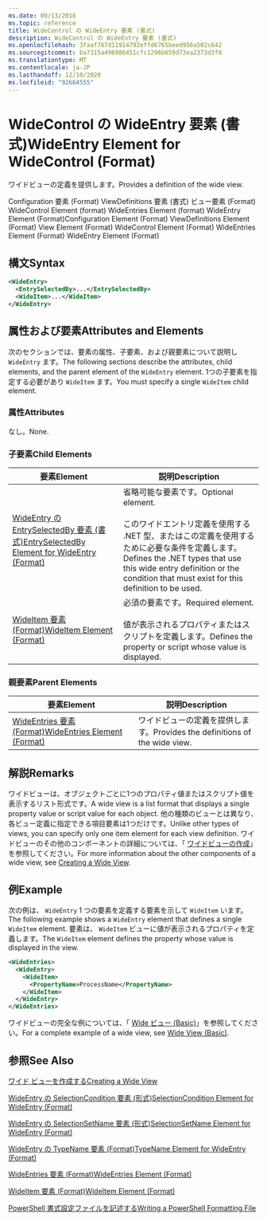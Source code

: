```yaml
---
ms.date: 09/13/2016
ms.topic: reference
title: WideControl の WideEntry 要素 (書式)
description: WideControl の WideEntry 要素 (書式)
ms.openlocfilehash: 3faaf767d11914792effd6765beed956a502c642
ms.sourcegitcommit: ba7315a496986451cfc1296b659d73ea2373d3f0
ms.translationtype: MT
ms.contentlocale: ja-JP
ms.lasthandoff: 12/10/2020
ms.locfileid: "92664555"
---
```

# <a name="wideentry-element-for-widecontrol-format"></a><span data-ttu-id="ce8e0-103">WideControl の WideEntry 要素 (書式)</span><span class="sxs-lookup"><span data-stu-id="ce8e0-103">WideEntry Element for WideControl (Format)</span></span>

<span data-ttu-id="ce8e0-104">ワイドビューの定義を提供します。</span><span class="sxs-lookup"><span data-stu-id="ce8e0-104">Provides a definition of the wide view.</span></span>

<span data-ttu-id="ce8e0-105">Configuration 要素 (Format) ViewDefinitions 要素 (書式) ビュー要素 (Format) WideControl Element (format) WideEntries Element (format) WideEntry Element (Format)</span><span class="sxs-lookup"><span data-stu-id="ce8e0-105">Configuration Element (Format) ViewDefinitions Element (Format) View Element (Format) WideControl Element (Format) WideEntries Element (Format) WideEntry Element (Format)</span></span>

## <a name="syntax"></a><span data-ttu-id="ce8e0-106">構文</span><span class="sxs-lookup"><span data-stu-id="ce8e0-106">Syntax</span></span>

```xml
<WideEntry>
  <EntrySelectedBy>...</EntrySelectedBy>
  <WideItem>...</WideItem>
</WideEntry>
```

## <a name="attributes-and-elements"></a><span data-ttu-id="ce8e0-107">属性および要素</span><span class="sxs-lookup"><span data-stu-id="ce8e0-107">Attributes and Elements</span></span>

<span data-ttu-id="ce8e0-108">次のセクションでは、要素の属性、子要素、および親要素について説明し `WideEntry` ます。</span><span class="sxs-lookup"><span data-stu-id="ce8e0-108">The following sections describe the attributes, child elements, and the parent element of the `WideEntry` element.</span></span> <span data-ttu-id="ce8e0-109">1つの子要素を指定する必要があり `WideItem` ます。</span><span class="sxs-lookup"><span data-stu-id="ce8e0-109">You must specify a single `WideItem` child element.</span></span>

### <a name="attributes"></a><span data-ttu-id="ce8e0-110">属性</span><span class="sxs-lookup"><span data-stu-id="ce8e0-110">Attributes</span></span>

<span data-ttu-id="ce8e0-111">なし。</span><span class="sxs-lookup"><span data-stu-id="ce8e0-111">None.</span></span>

### <a name="child-elements"></a><span data-ttu-id="ce8e0-112">子要素</span><span class="sxs-lookup"><span data-stu-id="ce8e0-112">Child Elements</span></span>

|<span data-ttu-id="ce8e0-113">要素</span><span class="sxs-lookup"><span data-stu-id="ce8e0-113">Element</span></span>|<span data-ttu-id="ce8e0-114">説明</span><span class="sxs-lookup"><span data-stu-id="ce8e0-114">Description</span></span>|
|-------------|-----------------|
|[<span data-ttu-id="ce8e0-115">WideEntry の EntrySelectedBy 要素 (書式)</span><span class="sxs-lookup"><span data-stu-id="ce8e0-115">EntrySelectedBy Element for WideEntry (Format)</span></span>](./entryselectedby-element-for-wideentry-format.md)|<span data-ttu-id="ce8e0-116">省略可能な要素です。</span><span class="sxs-lookup"><span data-stu-id="ce8e0-116">Optional element.</span></span><br /><br /> <span data-ttu-id="ce8e0-117">このワイドエントリ定義を使用する .NET 型、またはこの定義を使用するために必要な条件を定義します。</span><span class="sxs-lookup"><span data-stu-id="ce8e0-117">Defines the .NET types that use this wide entry definition or the condition that must exist for this definition to be used.</span></span>|
|[<span data-ttu-id="ce8e0-118">WideItem 要素 (Format)</span><span class="sxs-lookup"><span data-stu-id="ce8e0-118">WideItem Element (Format)</span></span>](./wideitem-element-for-widecontrol-format.md)|<span data-ttu-id="ce8e0-119">必須の要素です。</span><span class="sxs-lookup"><span data-stu-id="ce8e0-119">Required element.</span></span><br /><br /> <span data-ttu-id="ce8e0-120">値が表示されるプロパティまたはスクリプトを定義します。</span><span class="sxs-lookup"><span data-stu-id="ce8e0-120">Defines the property or script whose value is displayed.</span></span>|

### <a name="parent-elements"></a><span data-ttu-id="ce8e0-121">親要素</span><span class="sxs-lookup"><span data-stu-id="ce8e0-121">Parent Elements</span></span>

|<span data-ttu-id="ce8e0-122">要素</span><span class="sxs-lookup"><span data-stu-id="ce8e0-122">Element</span></span>|<span data-ttu-id="ce8e0-123">説明</span><span class="sxs-lookup"><span data-stu-id="ce8e0-123">Description</span></span>|
|-------------|-----------------|
|[<span data-ttu-id="ce8e0-124">WideEntries 要素 (Format)</span><span class="sxs-lookup"><span data-stu-id="ce8e0-124">WideEntries Element (Format)</span></span>](./wideentries-element-for-widecontrol-format.md)|<span data-ttu-id="ce8e0-125">ワイドビューの定義を提供します。</span><span class="sxs-lookup"><span data-stu-id="ce8e0-125">Provides the definitions of the wide view.</span></span>|

## <a name="remarks"></a><span data-ttu-id="ce8e0-126">解説</span><span class="sxs-lookup"><span data-stu-id="ce8e0-126">Remarks</span></span>

<span data-ttu-id="ce8e0-127">ワイドビューは、オブジェクトごとに1つのプロパティ値またはスクリプト値を表示するリスト形式です。</span><span class="sxs-lookup"><span data-stu-id="ce8e0-127">A wide view is a list format that displays a single property value or script value for each object.</span></span> <span data-ttu-id="ce8e0-128">他の種類のビューとは異なり、各ビュー定義に指定できる項目要素は1つだけです。</span><span class="sxs-lookup"><span data-stu-id="ce8e0-128">Unlike other types of views, you can specify only one item element for each view definition.</span></span> <span data-ttu-id="ce8e0-129">ワイドビューのその他のコンポーネントの詳細については、「 [ワイドビューの作成](./creating-a-wide-view.md)」を参照してください。</span><span class="sxs-lookup"><span data-stu-id="ce8e0-129">For more information about the other components of a wide view, see [Creating a Wide View](./creating-a-wide-view.md).</span></span>

## <a name="example"></a><span data-ttu-id="ce8e0-130">例</span><span class="sxs-lookup"><span data-stu-id="ce8e0-130">Example</span></span>

<span data-ttu-id="ce8e0-131">次の例は、 `WideEntry` 1 つの要素を定義する要素を示して `WideItem` います。</span><span class="sxs-lookup"><span data-stu-id="ce8e0-131">The following example shows a `WideEntry` element that defines a single `WideItem` element.</span></span> <span data-ttu-id="ce8e0-132">要素は、 `WideItem` ビューに値が表示されるプロパティを定義します。</span><span class="sxs-lookup"><span data-stu-id="ce8e0-132">The `WideItem` element defines the property whose value is displayed in the view.</span></span>

```xml
<WideEntries>
  <WideEntry>
    <WideItem>
      <PropertyName>ProcessName</PropertyName>
    </WideItem>
  </WideEntry>
</WideEntries>

```

<span data-ttu-id="ce8e0-133">ワイドビューの完全な例については、「 [Wide ビュー (Basic)](./wide-view-basic.md)」を参照してください。</span><span class="sxs-lookup"><span data-stu-id="ce8e0-133">For a complete example of a wide view, see [Wide View (Basic)](./wide-view-basic.md).</span></span>

## <a name="see-also"></a><span data-ttu-id="ce8e0-134">参照</span><span class="sxs-lookup"><span data-stu-id="ce8e0-134">See Also</span></span>

[<span data-ttu-id="ce8e0-135">ワイド ビューを作成する</span><span class="sxs-lookup"><span data-stu-id="ce8e0-135">Creating a Wide View</span></span>](./creating-a-wide-view.md)

[<span data-ttu-id="ce8e0-136">WideEntry の SelectionCondition 要素 (形式)</span><span class="sxs-lookup"><span data-stu-id="ce8e0-136">SelectionCondition Element for WideEntry (Format)</span></span>](./selectioncondition-element-for-entryselectedby-for-widecontrol-format.md)

[<span data-ttu-id="ce8e0-137">WideEntry の SelectionSetName 要素 (形式)</span><span class="sxs-lookup"><span data-stu-id="ce8e0-137">SelectionSetName Element for WideEntry (Format)</span></span>](./selectionsetname-element-for-entryselectedby-for-widecontrol-format.md)

[<span data-ttu-id="ce8e0-138">WideEntry の TypeName 要素 (Format)</span><span class="sxs-lookup"><span data-stu-id="ce8e0-138">TypeName Element for WideEntry (Format)</span></span>](./typename-element-for-entryselectedby-for-wideentry-format.md)

[<span data-ttu-id="ce8e0-139">WideEntries 要素 (Format)</span><span class="sxs-lookup"><span data-stu-id="ce8e0-139">WideEntries Element (Format)</span></span>](./wideentries-element-for-widecontrol-format.md)

[<span data-ttu-id="ce8e0-140">WideItem 要素 (Format)</span><span class="sxs-lookup"><span data-stu-id="ce8e0-140">WideItem Element (Format)</span></span>](./wideitem-element-for-widecontrol-format.md)

[<span data-ttu-id="ce8e0-141">PowerShell 書式設定ファイルを記述する</span><span class="sxs-lookup"><span data-stu-id="ce8e0-141">Writing a PowerShell Formatting File</span></span>](./writing-a-powershell-formatting-file.md)
